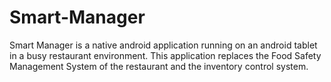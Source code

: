 # Smart-Manager
Smart Manager is a native android application running on an android tablet in a busy restaurant  environment.  This application replaces the Food Safety Management System of the restaurant and the  inventory control system.
